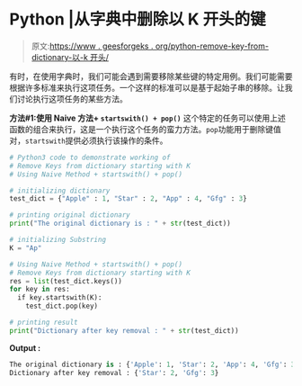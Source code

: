 # Python |从字典中删除以 K 开头的键

> 原文:[https://www . geesforgeks . org/python-remove-key-from-dictionary-以-k 开头/](https://www.geeksforgeeks.org/python-remove-keys-from-dictionary-starting-with-k/)

有时，在使用字典时，我们可能会遇到需要移除某些键的特定用例。我们可能需要根据许多标准来执行这项任务。一个这样的标准可以是基于起始子串的移除。让我们讨论执行这项任务的某些方法。

**方法#1:使用 Naive 方法+ `startswith() + pop()`**
这个特定的任务可以使用上述函数的组合来执行，这是一个执行这个任务的蛮力方法。`pop`功能用于删除键值对，`startswith`提供必须执行该操作的条件。

```py
# Python3 code to demonstrate working of
# Remove Keys from dictionary starting with K
# Using Naive Method + startswith() + pop()

# initializing dictionary
test_dict = {"Apple" : 1, "Star" : 2, "App" : 4, "Gfg" : 3}

# printing original dictionary
print("The original dictionary is : " + str(test_dict))

# initializing Substring 
K = "Ap"

# Using Naive Method + startswith() + pop()
# Remove Keys from dictionary starting with K
res = list(test_dict.keys())
for key in res:
  if key.startswith(K):
    test_dict.pop(key)

# printing result 
print("Dictionary after key removal : " + str(test_dict))
```

**Output :**

```py
The original dictionary is : {'Apple': 1, 'Star': 2, 'App': 4, 'Gfg': 3}
Dictionary after key removal : {'Star': 2, 'Gfg': 3}

```